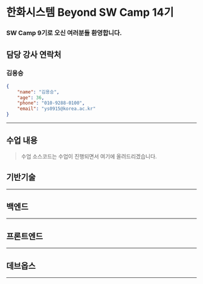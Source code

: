 # 한화시스템 Beyond SW Camp 14기
### SW Camp 9기로 오신 여러분들 환영합니다.

## 담당 강사 연락처
### 김용승
```json
{
    "name": "김용승",
    "age": 36,
    "phone": "010-9288-0100",
    "email": "ys0915@korea.ac.kr"
}
```

---
## 수업 내용
> 수업 소스코드는 수업이 진행되면서 여기에 올려드리겠습니다.

## 기반기술

---
## 백엔드

---
## 프론트엔드

---
## 데브옵스

---
